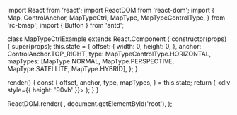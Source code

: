 import React from 'react';
import ReactDOM from 'react-dom';
import {
  Map,
  ControlAnchor,
  MapTypeCtrl,
  MapType,
  MapTypeControlType,
} from 'rc-bmap';
import { Button } from 'antd';

class MapTypeCtrlExample extends React.Component {
  constructor(props) {
    super(props);
    this.state = {
      offset: {
        width: 0,
        height: 0,
      },
      anchor: ControlAnchor.TOP_RIGHT,
      type: MapTypeControlType.HORIZONTAL,
      mapTypes: [MapType.NORMAL, MapType.PERSPECTIVE, MapType.SATELLITE, MapType.HYBRID],
    };
  }

  render() {
    const {
      offset, anchor, type, mapTypes,
    } = this.state;
    return (
      <div style={{ height: '90vh' }}>
        <Map
          ak="dbLUj1nQTvDvKXkov5fhnH5HIE88RUEO"
          scrollWheelZoom
        >
          <MapTypeCtrl
            offset={offset}
            anchor={anchor}
            type={type}
            mapTypes={mapTypes}
          />
        </Map>
      </div>
    );
  }
}

ReactDOM.render(
  <MapTypeCtrlExample />,
  document.getElementById('root'),
);
